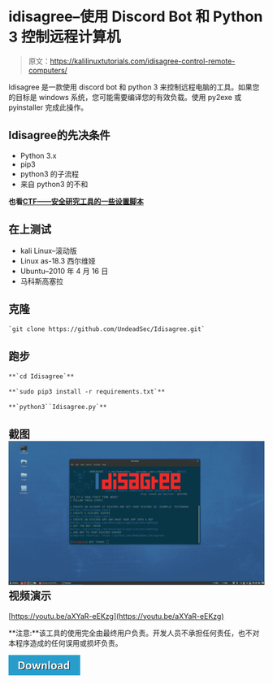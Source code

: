 # idisagree–使用 Discord Bot 和 Python 3 控制远程计算机

> 原文：<https://kalilinuxtutorials.com/idisagree-control-remote-computers/>

Idisagree 是一款使用 discord bot 和 python 3 来控制远程电脑的工具。如果您的目标是 windows 系统，您可能需要编译您的有效负载。使用 py2exe 或 pyinstaller 完成此操作。

## **Idisagree**的先决条件

*   Python 3.x
*   pip3
*   python3 的子流程
*   来自 python3 的不和

**也看[CTF——安全研究工具的一些设置脚本](https://kalilinuxtutorials.com/ctf-scripts-security-tools/)**

## **在**上测试

*   kali Linux–滚动版
*   Linux as-18.3 西尔维娅
*   Ubuntu–2010 年 4 月 16 日
*   马科斯高塞拉

## **克隆**

```
`git clone https://github.com/UndeadSec/Idisagree.git`
```

## **跑步**

```
**`cd Idisagree`** 
```

```
**`sudo pip3 install -r requirements.txt`** 
```

```
**`python3``Idisagree.py`** 
```

## **截图** ![](img//b885b569c700262223dad221138ba580.png) **视频演示** 

[https://youtu.be/aXYaR-eEKzg](https://youtu.be/aXYaR-eEKzg)

**注意:**该工具的使用完全由最终用户负责。开发人员不承担任何责任，也不对本程序造成的任何误用或损坏负责。

[![](img//d861a9096555aeb1980fc054015933d7.png)](https://github.com/UndeadSec/Idisagree)